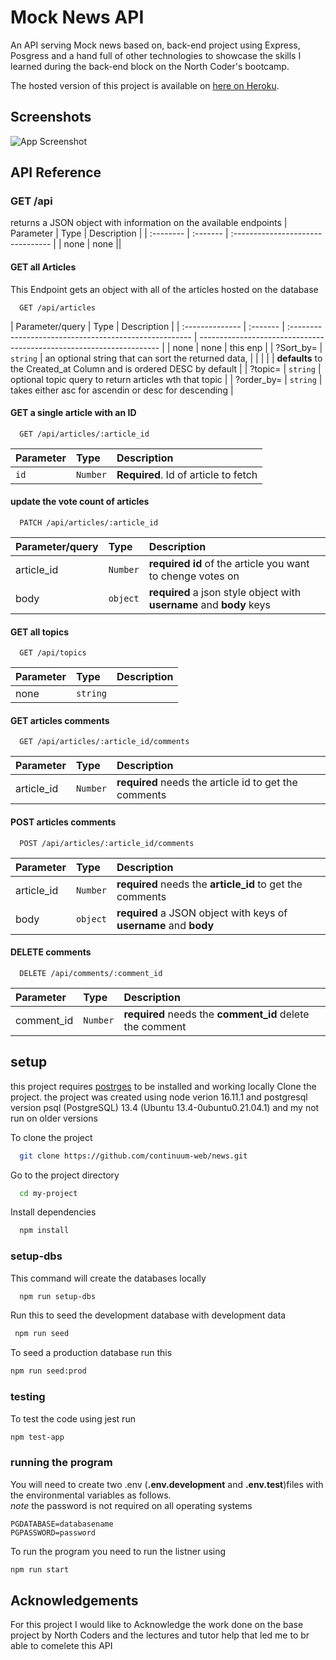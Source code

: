 # Mock News API

An API serving Mock news based on, back-end project using Express, Posgress and
a hand full of other technologies to showcase the skills I learned during the
back-end block on the North Coder's bootcamp.

The hosted version of this project is available on [here on Heroku](https://continuum-news.herokuapp.com/).

## Screenshots

![App Screenshot](https://i.imgur.com/DxaA6oh.png)

## API Reference

### GET /api

returns a JSON object with information on the available endpoints
| Parameter | Type | Description |
| :-------- | :------- | :-------------------------------- |
| none | none ||

#### GET all Articles

This Endpoint gets an object with all of the articles hosted on the database

```http
  GET /api/articles
```

| Parameter/query | Type     | Description                                            |
| :-------------- | :------- | :----------------------------------------------------- | -------------------------------------------------------------------- |
| none            | none     | this enp                                               |
| ?Sort_by=       | `string` | an optional string that can sort the returned data,    |
|                 |          |                                                        | **defaults** to the Created_at Column and is ordered DESC by default |
| ?topic=         | `string` | optional topic query to return articles wth that topic |
| ?order_by=      | `string` | takes either asc for ascendin or desc for descending   |

#### GET a single article with an ID

```http
  GET /api/articles/:article_id
```

| Parameter | Type     | Description                          |
| :-------- | :------- | :----------------------------------- |
| `id`      | `Number` | **Required**. Id of article to fetch |

#### update the vote count of articles

```http
  PATCH /api/articles/:article_id
```

| Parameter/query | Type     | Description                                                          |
| :-------------- | :------- | :------------------------------------------------------------------- |
| article_id      | `Number` | **required** **id** of the article you want to chenge votes on       |
| body            | `object` | **required** a json style object with **username** and **body** keys |

#### GET all topics

```http
  GET /api/topics
```

| Parameter | Type     | Description |
| :-------- | :------- | :---------- |
| none      | `string` |             |

#### GET articles comments

```http
  GET /api/articles/:article_id/comments
```

| Parameter  | Type     | Description                                           |
| :--------- | :------- | :---------------------------------------------------- |
| article_id | `Number` | **required** needs the article id to get the comments |

#### POST articles comments

```http
  POST /api/articles/:article_id/comments
```

| Parameter  | Type     | Description                                                       |
| :--------- | :------- | :---------------------------------------------------------------- |
| article_id | `Number` | **required** needs the **article_id** to get the comments         |
| body       | `object` | **required** a JSON object with keys of **username** and **body** |

#### DELETE comments

```http
  DELETE /api/comments/:comment_id
```

| Parameter  | Type     | Description                                              |
| :--------- | :------- | :------------------------------------------------------- |
| comment_id | `Number` | **required** needs the **comment_id** delete the comment |

## setup

this project requires [postrges](https://www.postgresql.org/) to be installed and working locally
Clone the project.
the project was created using node verion 16.11.1 and postgresql version psql (PostgreSQL) 13.4 (Ubuntu 13.4-0ubuntu0.21.04.1)
and my not run on older versions

To clone the project

```bash
  git clone https://github.com/continuum-web/news.git
```

Go to the project directory

```bash
  cd my-project
```

Install dependencies

```bash
  npm install
```

### setup-dbs

This command will create the databases locally

```bash
  npm run setup-dbs
```

Run this to seed the development database with development data

```bash
 npm run seed
```

To seed a production database run this

```bash
npm run seed:prod
```

### testing

To test the code using jest run

```bash
npm test-app
```

### running the program

You will need to create two .env (**.env.development** and **.env.test**)files with
the environmental variables as follows.  
_note_ the password is not required on all operating systems

```
PGDATABASE=databasename
PGPASSWORD=password
```

To run the program you need to run the listner using

```bash
npm run start
```

## Acknowledgements

For this project I would like to Acknowledge the work done on the base project by North Coders
and the lectures and tutor help that led me to br able to comelete this API
